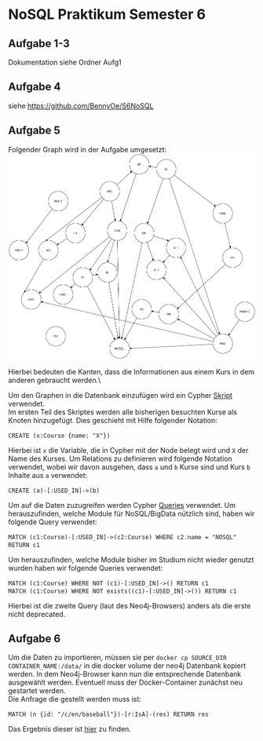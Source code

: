 # NoSQL Praktikum Semester 6

## Aufgabe 1-3

Dokumentation siehe Ordner Aufg1

## Aufgabe 4

siehe https://github.com/BennyOe/S6NoSQL

## Aufgabe 5

Folgender Graph wird in der Aufgabe umgesetzt:
![Graph](./Aufg2/courses.png)

Hierbei bedeuten die Kanten, dass die Informationen aus einem Kurs in dem anderen gebraucht werden.\

Um den Graphen in die Datenbank einzufügen wird ein Cypher [Skript](./Aufg2/cypher_code.txt) verwendet.\
Im ersten Teil des Skriptes werden alle bisherigen besuchten Kurse als Knoten hinzugefügt.
Dies geschieht mit Hilfe folgender Notation:

```
CREATE (x:Course {name: "X"})
```

Hierbei ist `x` die Variable, die in Cypher mit der Node belegt wird und `X` der Name des Kurses.
Um Relations zu definieren wird folgende Notation verwendet, wobei wir davon ausgehen, dass `a` und `b` Kurse sind und Kurs `b` Inhalte aus `a` verwendet:

```
CREATE (a)-[:USED_IN]->(b)
```

Um auf die Daten zuzugreifen werden Cypher [Queries](./Aufg2/cypher_queries.txt) verwendet.
Um herauszufinden, welche Module für NoSQL/BigData nützlich sind, haben wir folgende Query verwendet:

```
MATCH (c1:Course)-[:USED_IN]->(c2:Course) WHERE c2.name = "NOSQL" RETURN c1
```

Um herauszufinden, welche Module bisher im Studium nicht wieder genutzt wurden haben wir folgende Queries verwendet:

```
MATCH (c1:Course) WHERE NOT (c1)-[:USED_IN]->() RETURN c1
MATCH (c1:Course) WHERE NOT exists((c1)-[:USED_IN]->()) RETURN c1
```

Hierbei ist die zweite Query (laut des Neo4j-Browsers) anders als die erste nicht deprecated.

## Aufgabe 6

Um die Daten zu importieren, müssen sie per `docker cp SOURCE_DIR CONTAINER_NAME:/data/` in die docker volume der neo4j Datenbank kopiert werden.
In dem Neo4j-Browser kann nun die entsprechende Datenbank ausgewählt werden. Eventuell muss der Docker-Container zunächst neu gestartet werden.\
Die Anfrage die gestellt werden muss ist:

```
MATCH (n {id: "/c/en/baseball"})-[r:IsA]-(res) RETURN res
```

Das Ergebnis dieser ist [hier](./Aufg2/result_aufg6.txt) zu finden.
